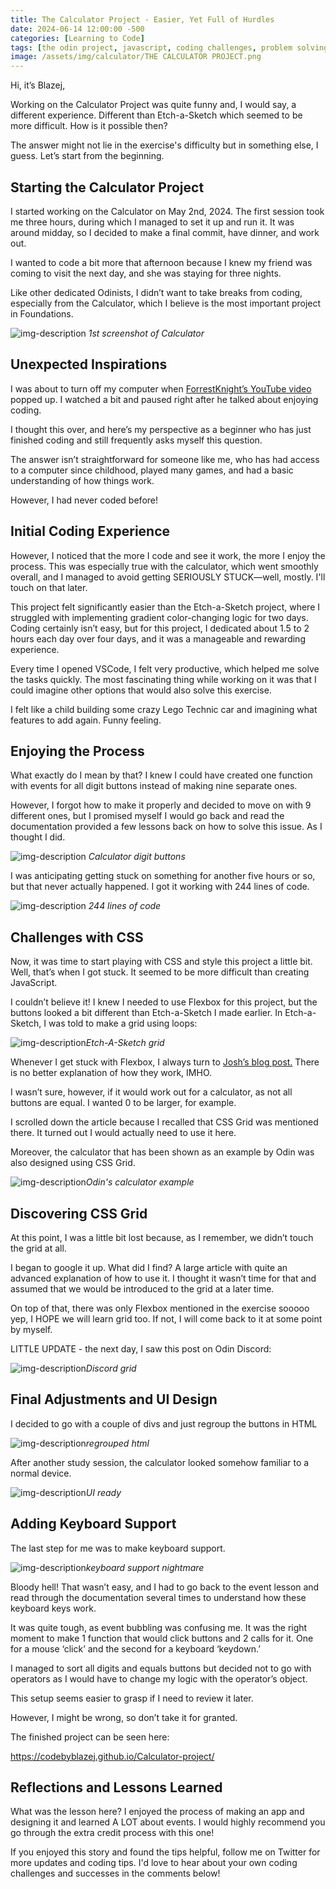 ```yaml
---
title: The Calculator Project - Easier, Yet Full of Hurdles
date: 2024-06-14 12:00:00 -500
categories: [Learning to Code]
tags: [the odin project, javascript, coding challenges, problem solving, beginner programmer, coding motivation]     # TAG names should always be lowercase
image: /assets/img/calculator/THE CALCULATOR PROJECT.png
---
```


Hi, it’s Blazej,

Working on the Calculator Project was quite funny and, I would say, a different experience. Different than Etch-a-Sketch which seemed to be more difficult. How is it possible then?

The answer might not lie in the exercise's difficulty but in something else, I guess. Let’s start from the beginning.


## Starting the Calculator Project

I started working on the Calculator on May 2nd, 2024. The first session took me three hours, during which I managed to set it up and run it. It was around midday, so I decided to make a final commit, have dinner, and work out.

I wanted to code a bit more that afternoon because I knew my friend was coming to visit the next day, and she was staying for three nights. 

Like other dedicated Odinists, I didn’t want to take breaks from coding, especially from the Calculator, which I believe is the most important project in Foundations.

![img-description](/assets/img/calculator/1st%20screenshot%20of%20calculator.png)
_1st screenshot of Calculator_


## Unexpected Inspirations

I was about to turn off my computer when [ForrestKnight’s YouTube video](https://www.youtube.com/watch?v=LV_r2ahaKto) popped up. I watched a bit and paused right after he talked about enjoying coding. 

I thought this over, and here’s my perspective as a beginner who has just finished coding and still frequently asks myself this question.

The answer isn’t straightforward for someone like me, who has had access to a computer since childhood, played many games, and had a basic understanding of how things work. 

However, I had never coded before!


## Initial Coding Experience

However, I noticed that the more I code and see it work, the more I enjoy the process. This was especially true with the calculator, which went smoothly overall, and I managed to avoid getting SERIOUSLY STUCK—well, mostly. I'll touch on that later. 

This project felt significantly easier than the Etch-a-Sketch project, where I struggled with implementing gradient color-changing logic for two days. Coding certainly isn’t easy, but for this project, I dedicated about 1.5 to 2 hours each day over four days, and it was a manageable and rewarding experience.

Every time I opened VSCode, I felt very productive, which helped me solve the tasks quickly. The most fascinating thing while working on it was that I could imagine other options that would also solve this exercise. 

I felt like a child building some crazy Lego Technic car and imagining what features to add again. Funny feeling.


## Enjoying the Process

What exactly do I mean by that? I knew I could have created one function with events for all digit buttons instead of making nine separate ones. 

However, I forgot how to make it properly and decided to move on with 9 different ones, but I promised myself I would go back and read the documentation provided a few lessons back on how to solve this issue. As I thought I did. 

![img-description](/assets/img/calculator/calculator%20digit%20buttons.png)
_Calculator digit buttons_


I was anticipating getting stuck on something for another five hours or so, but that never actually happened. I got it working with 244 lines of code. 

![img-description](/assets/img/calculator/244%20lines%20of%20code.png)
_244 lines of code_


## Challenges with CSS

Now, it was time to start playing with CSS and style this project a little bit. Well, that’s when I got stuck. It seemed to be more difficult than creating JavaScript. 

I couldn’t believe it! I knew I needed to use Flexbox for this project, but the buttons looked a bit different than Etch-a-Sketch I made earlier. In Etch-a-Sketch, I was told to make a grid using loops:

![img-description](/assets/img/calculator/EtchASketch%20grid.png)_Etch-A-Sketch grid_


Whenever I get stuck with Flexbox, I always turn to [Josh’s blog post.](https://www.joshwcomeau.com/css/interactive-guide-to-flexbox/) There is no better explanation of how they work, IMHO. 

I wasn’t sure, however, if it would work out for a calculator, as not all buttons are equal. I wanted 0 to be larger, for example. 

I scrolled down the article because I recalled that CSS Grid was mentioned there. It turned out I would actually need to use it here. 

Moreover, the calculator that has been shown as an example by Odin was also designed using CSS Grid.

![img-description](/assets/img/calculator/MERGED%20odin%20calc%20example.png)_Odin's calculator example_


## Discovering CSS Grid

At this point, I was a little bit lost because, as I remember, we didn’t touch the grid at all. 

I began to google it up. What did I find? A large article with quite an advanced explanation of how to use it. I thought it wasn’t time for that and assumed that we would be introduced to the grid at a later time. 

On top of that, there was only Flexbox mentioned in the exercise sooooo yep, I HOPE we will learn grid too. If not, I will come back to it at some point by myself.

LITTLE UPDATE - the next day, I saw this post on Odin Discord:

![img-description](/assets/img/calculator/disord%20grid%20screenshot.jpg)_Discord grid_


## Final Adjustments and UI Design

I decided to go with a couple of divs and just regroup the buttons in HTML

![img-description](/assets/img/calculator/calc%20with%20regrouped%20html%20merged.png)_regrouped html_


After another study session, the calculator looked somehow familiar to a normal device.

![img-description](/assets/img/calculator/UI%20ready.png)_UI ready_


## Adding Keyboard Support

The last step for me was to make keyboard support. 

![img-description](/assets/img/calculator/keyboard%20support.png)_keyboard support nightmare_


Bloody hell! That wasn’t easy, and I had to go back to the event lesson and read through the documentation several times to understand how these keyboard keys work. 

It was quite tough, as event bubbling was confusing me. It was the right moment to make 1 function that would click buttons and 2 calls for it. One for a mouse ‘click’ and the second for a keyboard ‘keydown.’ 

I managed to sort all digits and equals buttons but decided not to go with operators as I would have to change my logic with the operator’s object.

This setup seems easier to grasp if I need to review it later.

However, I might be wrong, so don’t take it for granted.

The finished project can be seen here: 

https://codebyblazej.github.io/Calculator-project/


## Reflections and Lessons Learned

What was the lesson here? I enjoyed the process of making an app and designing it and learned A LOT about events. I would highly recommend you go through the extra credit process with this one!

If you enjoyed this story and found the tips helpful, follow me on Twitter for more updates and coding tips. I'd love to hear about your own coding challenges and successes in the comments below!